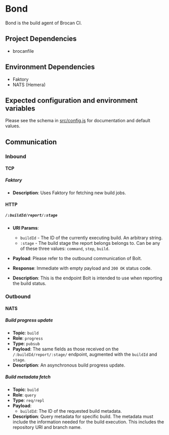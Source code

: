 # Bond

Bond is the build agent of Brocan CI.

## Project Dependencies

  * brocanfile

## Environment Dependencies

  * Faktory
  * NATS (Hemera)

## Expected configuration and environment variables

Please see the schema in [src/config.js](src/config.js) for documentation and default values.

## Communication

### Inbound

#### TCP

##### Faktory

  * **Description**: Uses Faktory for fetching new build jobs.

#### HTTP 

##### `/:buildId/report/:stage`

   * **URI Params**:
     * `buildId` - The ID of the currently executing build. An arbitrary string.
     * `:stage` - The build stage the report belongs belongs to. Can be any of these three values: `command`, `step`, `build`.

   * **Payload**: Please refer to the outbound communication of Bolt.
   * **Response**: Immediate with empty payload and `200 OK` status code.
   * **Description**: This is the endpoint Bolt is intended to use when reporting the build status.

### Outbound

#### NATS

##### Build progress update

  * **Topic**: `build`
  * **Role**: `progress`
  * **Type**: `pubsub`
  * **Payload**: The same fields as those received on the `/:buildId/report/:stage/` endpoint, augmented with the `buildId` and `stage`.
  * **Description**: An asynchronous build progress update.

##### Build metadata fetch

  * **Topic**: `build`
  * **Role**: `query`
  * **Type**: `req/repl`
  * **Payload**:
    * `buildId`: The ID of the requested build metadata.
  * **Description**: Query metadata for specific build. The metadata must include the information needed for the build execution. This includes the repository URI and branch name.
